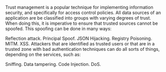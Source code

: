 Trust management is a popular technique for implementing information security, and specifically for access control policies. All data sources of an application are be classified into groups with varying degrees of trust. When doing this, it is imperative to ensure that trusted sources cannot be spoofed. This spoofing can be done in many ways:

Reflection attack.
Principal Spoof.
JSON Hijacking.
Registry Poisoning.
MITM.
XSS.
Attackers that are identified as trusted users or that are in a trusted zone with bad authentication techniques can do all sorts of things, depending on the services, such as:

Sniffing.
Data tampering.
Code Injection.
DoS.
